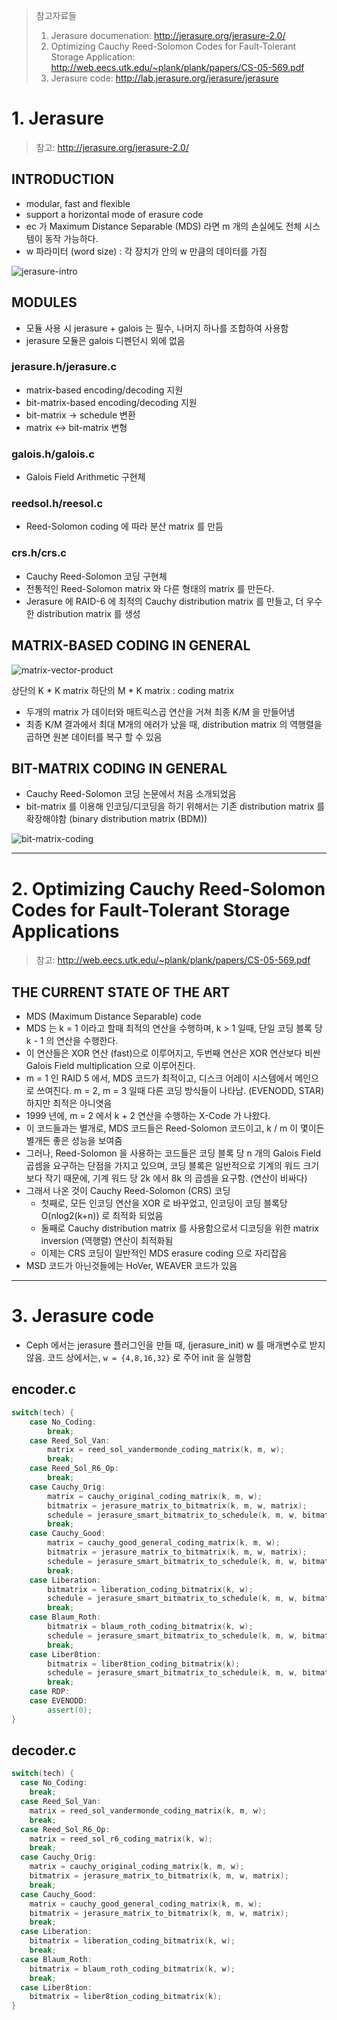 > 참고자료들
> 1. Jerasure documenation: http://jerasure.org/jerasure-2.0/
> 2. Optimizing Cauchy Reed-Solomon Codes for Fault-Tolerant Storage Application: http://web.eecs.utk.edu/~plank/plank/papers/CS-05-569.pdf
> 3. Jerasure code: http://lab.jerasure.org/jerasure/jerasure

# 1. Jerasure

> 참고: http://jerasure.org/jerasure-2.0/

## INTRODUCTION

- modular, fast and flexible
- support a horizontal mode of erasure code
- ec 가 Maximum Distance Separable (MDS) 라면 m 개의 손실에도 전체 시스템이 동작 가능하다.
- w 파라미터 (word size) : 각 장치가 안의 w 만큼의 데이터를 가짐

![jerasure-intro](/Images/jerasure-intro.png)

## MODULES
- 모듈 사용 시 jerasure + galois 는 필수, 나머지 하나를 조합하여 사용함
- jerasure 모듈은 galois 디펜던시 외에 없음

### jerasure.h/jerasure.c
- matrix-based encoding/decoding 지원
- bit-matrix-based encoding/decoding 지원
- bit-matrix -> schedule 변환
- matrix <-> bit-matrix 변형

### galois.h/galois.c
- Galois Field Arithmetic 구현체

### reedsol.h/reesol.c
- Reed-Solomon coding 에 따라 분산 matrix 를 만듬

### crs.h/crs.c
- Cauchy Reed-Solomon 코딩 구현체
- 전통적인 Reed-Solomon matrix 와 다른 형태의 matrix 를 만든다.
- Jerasure 에 RAID-6 에 최적의 Cauchy distribution matrix 를 만들고, 더 우수한 distribution matrix 를 생성

## MATRIX-BASED CODING IN GENERAL

![matrix-vector-product](/Images/matrix-vector-product.png)

상단의 K * K matrix
하단의 M * K matrix : coding matrix

- 두개의 matrix 가 데이터와 매트릭스곱 연산을 거쳐 최종 K/M 을 만들어냄
- 최종 K/M 결과에서 최대 M개의 에러가 났을 때, distribution matrix 의 역행렬을 곱하면 원본 데이터를 복구 할 수 있음

## BIT-MATRIX CODING IN GENERAL
- Cauchy Reed-Solomon 코딩 논문에서 처음 소개되었음
- bit-matrix 를 이용해 인코딩/디코딩을 하기 위해서는 기존 distribution matrix 를 확장해야함 (binary distribution matrix (BDM))

![bit-matrix-coding](/Images/bit-matrix-coding.png)

---

# 2. Optimizing Cauchy Reed-Solomon Codes for Fault-Tolerant Storage Applications
> 참고:  http://web.eecs.utk.edu/~plank/plank/papers/CS-05-569.pdf

## THE CURRENT STATE OF THE ART
- MDS (Maximum Distance Separable) code
- MDS 는 k = 1 이라고 할때 최적의 연산을 수행하며, k > 1 일때, 단일 코딩 블록 당 k - 1 의 연산을 수행한다.
- 이 연산들은 XOR 연산 (fast)으로 이루어지고, 두번째 연산은 XOR 연산보다 비싼 Galois Field multiplication 으로 이루어진다.
- m = 1 인 RAID 5 에서, MDS 코드가 최적이고, 디스크 어레이 시스템에서 메인으로 쓰여진다. m = 2, m = 3 일때 다른 코딩 방식들이 나타남. (EVENODD, STAR) 하지만 최적은 아니엿음
- 1999 년에, m = 2 에서 k + 2 연산을 수행하는 X-Code 가 나왔다.
- 이 코드들과는 별개로, MDS 코드들은 Reed-Solomon 코드이고, k / m 이 몇이든 별개든 좋은 성능을 보여줌
- 그러나, Reed-Solomon 을 사용하는 코드들은 코딩 블록 당 n 개의 Galois Field 곱셈을 요구하는 단점을 가지고 있으며, 코딩 블록은 일반적으로 기계의 워드 크기보다 작기 때문에, 기계 워드 당 2k 에서 8k 의 곱셈을 요구함. (연산이 비싸다)
- 그래서 나온 것이 Cauchy Reed-Solomon (CRS) 코딩
  - 첫째로, 모든 인코딩 연산을 XOR 로 바꾸었고, 인코딩이 코딩 블록당 O(nlog2(k+n)) 로 최적화 되었음
  - 둘째로 Cauchy distribution matrix 를 사용함으로서 디코딩을 위한 matrix inversion (역행렬) 연산이 최적화됨
  - 이제는 CRS 코딩이 일반적인 MDS erasure coding 으로 자리잡음
- MSD 코드가 아닌것들에는 HoVer, WEAVER 코드가 있음

---
# 3. Jerasure code
- Ceph 에서는 jerasure 플러그인을 만들 때, (jerasure_init) w 를 매개변수로 받지 않음. 코드 상에서는, `w = {4,8,16,32}` 로 주어 init 을 실행함

## encoder.c
```cpp
switch(tech) {
	case No_Coding:
		break;
	case Reed_Sol_Van:
		matrix = reed_sol_vandermonde_coding_matrix(k, m, w);
		break;
	case Reed_Sol_R6_Op:
		break;
	case Cauchy_Orig:
		matrix = cauchy_original_coding_matrix(k, m, w);
		bitmatrix = jerasure_matrix_to_bitmatrix(k, m, w, matrix);
		schedule = jerasure_smart_bitmatrix_to_schedule(k, m, w, bitmatrix);
		break;
	case Cauchy_Good:
		matrix = cauchy_good_general_coding_matrix(k, m, w);
		bitmatrix = jerasure_matrix_to_bitmatrix(k, m, w, matrix);
		schedule = jerasure_smart_bitmatrix_to_schedule(k, m, w, bitmatrix);
		break;
	case Liberation:
		bitmatrix = liberation_coding_bitmatrix(k, w);
		schedule = jerasure_smart_bitmatrix_to_schedule(k, m, w, bitmatrix);
		break;
	case Blaum_Roth:
		bitmatrix = blaum_roth_coding_bitmatrix(k, w);
		schedule = jerasure_smart_bitmatrix_to_schedule(k, m, w, bitmatrix);
		break;
	case Liber8tion:
		bitmatrix = liber8tion_coding_bitmatrix(k);
		schedule = jerasure_smart_bitmatrix_to_schedule(k, m, w, bitmatrix);
		break;
	case RDP:
	case EVENODD:
		assert(0);
}
```

## decoder.c
```cpp
switch(tech) {
  case No_Coding:
    break;
  case Reed_Sol_Van:
    matrix = reed_sol_vandermonde_coding_matrix(k, m, w);
    break;
  case Reed_Sol_R6_Op:
    matrix = reed_sol_r6_coding_matrix(k, w);
    break;
  case Cauchy_Orig:
    matrix = cauchy_original_coding_matrix(k, m, w);
    bitmatrix = jerasure_matrix_to_bitmatrix(k, m, w, matrix);
    break;
  case Cauchy_Good:
    matrix = cauchy_good_general_coding_matrix(k, m, w);
    bitmatrix = jerasure_matrix_to_bitmatrix(k, m, w, matrix);
    break;
  case Liberation:
    bitmatrix = liberation_coding_bitmatrix(k, w);
    break;
  case Blaum_Roth:
    bitmatrix = blaum_roth_coding_bitmatrix(k, w);
    break;
  case Liber8tion:
    bitmatrix = liber8tion_coding_bitmatrix(k);
}
```
